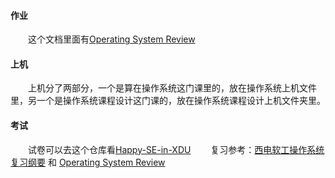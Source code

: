 #### 作业

&emsp;&emsp;这个文档里面有[Operating System Review](https://aiydpfs7gq6.feishu.cn/docx/Ppa6ddgF4ozcS4xQcMFcbVyAnVh)


#### 上机

&emsp;&emsp;上机分了两部分，一个是算在操作系统这门课里的，放在操作系统上机文件里，另一个是操作系统课程设计这门课的，放在操作系统课程设计上机文件夹里。

#### 考试

&emsp;&emsp;试卷可以去这个仓库看[Happy-SE-in-XDU](https://github.com/LevickCG/Happy-SE-in-XDU)
&emsp;&emsp;复习参考：[西电软工操作系统复习纲要](https://blog.csdn.net/lbwnbnbnbnbnbnbn/article/details/125643650) 和 [Operating System Review](https://aiydpfs7gq6.feishu.cn/docx/Ppa6ddgF4ozcS4xQcMFcbVyAnVh)